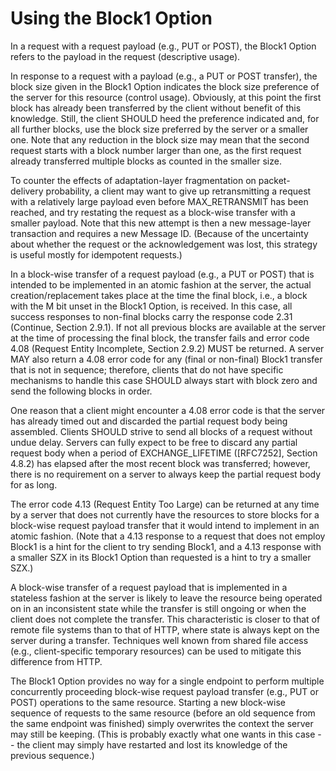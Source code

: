 # Using the Block1 Option
In a request with a request payload (e.g., PUT or POST), the Block1
Option refers to the payload in the request (descriptive usage).

In response to a request with a payload (e.g., a PUT or POST
transfer), the block size given in the Block1 Option indicates the
block size preference of the server for this resource (control
usage).  Obviously, at this point the first block has already been
transferred by the client without benefit of this knowledge.  Still,
the client SHOULD heed the preference indicated and, for all further
blocks, use the block size preferred by the server or a smaller one.
Note that any reduction in the block size may mean that the second
request starts with a block number larger than one, as the first
request already transferred multiple blocks as counted in the smaller
size.

To counter the effects of adaptation-layer fragmentation on packet-
delivery probability, a client may want to give up retransmitting a
request with a relatively large payload even before MAX_RETRANSMIT
has been reached, and try restating the request as a block-wise
transfer with a smaller payload.  Note that this new attempt is then
a new message-layer transaction and requires a new Message ID.
(Because of the uncertainty about whether the request or the
acknowledgement was lost, this strategy is useful mostly for
idempotent requests.)

In a block-wise transfer of a request payload (e.g., a PUT or POST)
that is intended to be implemented in an atomic fashion at the
server, the actual creation/replacement takes place at the time the
final block, i.e., a block with the M bit unset in the Block1 Option,
is received.  In this case, all success responses to non-final blocks
carry the response code 2.31 (Continue, Section 2.9.1).  If not all
previous blocks are available at the server at the time of processing
the final block, the transfer fails and error code 4.08 (Request
Entity Incomplete, Section 2.9.2) MUST be returned.  A server MAY
also return a 4.08 error code for any (final or non-final) Block1
transfer that is not in sequence; therefore, clients that do not have
specific mechanisms to handle this case SHOULD always start with
block zero and send the following blocks in order.

One reason that a client might encounter a 4.08 error code is that
the server has already timed out and discarded the partial request
body being assembled.  Clients SHOULD strive to send all blocks of a
request without undue delay.  Servers can fully expect to be free to
discard any partial request body when a period of EXCHANGE_LIFETIME
([RFC7252], Section 4.8.2) has elapsed after the most recent block
was transferred; however, there is no requirement on a server to
always keep the partial request body for as long.

The error code 4.13 (Request Entity Too Large) can be returned at any
time by a server that does not currently have the resources to store
blocks for a block-wise request payload transfer that it would intend
to implement in an atomic fashion.  (Note that a 4.13 response to a
request that does not employ Block1 is a hint for the client to try
sending Block1, and a 4.13 response with a smaller SZX in its Block1
Option than requested is a hint to try a smaller SZX.)

A block-wise transfer of a request payload that is implemented in a
stateless fashion at the server is likely to leave the resource being
operated on in an inconsistent state while the transfer is still
ongoing or when the client does not complete the transfer.  This
characteristic is closer to that of remote file systems than to that
of HTTP, where state is always kept on the server during a transfer.
Techniques well known from shared file access (e.g., client-specific
temporary resources) can be used to mitigate this difference from
HTTP.

The Block1 Option provides no way for a single endpoint to perform
multiple concurrently proceeding block-wise request payload transfer
(e.g., PUT or POST) operations to the same resource.  Starting a new
block-wise sequence of requests to the same resource (before an old
sequence from the same endpoint was finished) simply overwrites the
context the server may still be keeping.  (This is probably exactly
what one wants in this case -- the client may simply have restarted
and lost its knowledge of the previous sequence.)
